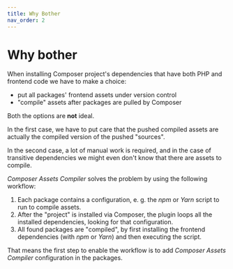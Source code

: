 ```yaml
---
title: Why Bother
nav_order: 2
---
```


# Why bother

When installing Composer project's dependencies that have both PHP and frontend code we have to make a choice:

- put all packages' frontend assets under version control
- "compile" assets after packages are pulled by Composer

Both the options are **not** ideal.

In the first case, we have to put care that the pushed compiled assets are actually the compiled version of the pushed "sources".

In the second case, a lot of manual work is required, and in the case of transitive dependencies we might even don't know that there are assets to compile.

_Composer Assets Compiler_ solves the problem by using the following workflow:

1. Each package contains a configuration, e. g. the _npm_ or _Yarn_ script to run to compile assets.
2. After the "project" is installed via Composer, the plugin loops all the installed dependencies, looking for that configuration.
3. All found packages are "compiled", by first installing the frontend dependencies (with *npm* or *Yarn*) and then executing the script.

That means the first step to enable the workflow is to add _Composer Assets Compiler_ configuration in the packages.
